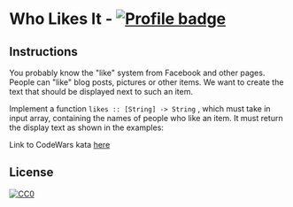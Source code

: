 # Who Likes It - [![Profile badge](https://www.codewars.com/users/sonny-maan/badges/small)](https://www.codewars.com/users/sonny-maan)


## Instructions

You probably know the "like" system from Facebook and other pages. People can "like" blog posts, pictures or other items. We want to create the text that should be displayed next to such an item.

Implement a function ```likes :: [String] -> String``` , which must take in input array, containing the names of people who like an item. It must return the display text as shown in the examples:

Link to CodeWars kata [here](https://www.codewars.com/kata/5266876b8f4bf2da9b000362)

## License
[![CC0](https://licensebuttons.net/p/zero/1.0/88x31.png)](https://creativecommons.org/publicdomain/zero/1.0/)
